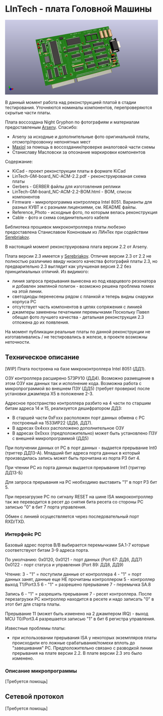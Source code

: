 # LInTech - плата Головной Машины
![3D  модель платы](./KiCad/LinTech-GM-board_NC-ACM-2.2.png)

В данный момент работа над реконструкцией платой в стадии тестирования. Уточняются номиналы компонентов, перепроверяются скрытые части платы.

Плата воссоздана Night Gryphon по фотографиям и материалам предоставленым [Arseny](http://uknc.narod.ru/).
Спасибо:
- Arseny за исходные и дополнительные фото оригинальной платы, отсмотр/прозвонку непонятных мест
- [Maxiol](https://forum.maxiol.com/) за помощь в воссоздании/проверке аналоговой части схемы
- Станиславу Масловски за опознание маркировки компонентов

Содержание:
- KiCad - проект реконструкции платы в формате KiCad
- LinTech-GM-board_NC-ACM-2.2.pdf - реконструированая схема платы
- Gerbers - GERBER файлы для изготовления реплики
- LinTech-GM-board_NC-ACM-2.2-BOM.html - BOM, список компонентов
- Firmware - микропрограмма контроллера Intel 8051. Варианты для разных КУВТ и с разными лицензиями, см. README файлы.
- Reference_Photo - исходные фото, по которым велась реконструкция
- Cable - фото и схема соединительного кабеля

Библиотека прошивок микроконтроллера платы любезно предоставлена Станиславом Кононовым из ЛИнТех при содействии [Serebriakov](https://zx-pk.ru/members/7629-serebriakov.html).

В настоящий момент реконструирована плата версии 2.2 от Arseny. 

Плата версии 2.3 имеется у [Serebriakov](https://zx-pk.ru/members/7629-serebriakov.html). 
Отличие версии 2.3 от 2.2 не полностью различимо ввиду низкого качества фотографий платы 2.3, но предварительно 2.3 выглядит как улучшеная версия 2.2 без принципиальных отличий. Из видимого:
- линия запроса прерывания вынесена из под кварцевого резонатора и добавлен земляной полигон - возможно решена проблема помех на этой линии.
- светодиоды перенесены рядом с планкой и теперь видны снаружи корпуса РС
- отсутствует часть компонентов в цепях сопряжения с линией
- джамперы заменены печатными перемычками
Поскольку Павел обещал фото лучшего качества - детальная реконструкция 2.3 отложена до их появления. 

На момент публикации реальные платы по данной реконструкции не изготавливались / не тестировались в железе, в проекте возможны неточности.

## Техническое описание
[WIP]
Плата построена на базе микроконтроллера Intel 8051 (ДД1).
 
ОЗУ контроллера расширено 573РУ10 (ДД4). Возможно размещение в этом ОЗУ как данных так и исполнение кода.
Возможна работа с микропрограммой во внешнем ПЗУ (ДД5) (требует проверки) после установки джампера Х5 в положение 2-3.

Адресное пространство контроллера разбито на 4 части по старшим битам адреса 14 и 15, реализуется дешифратором ДД3:
- В старшей части 0xFххх расположен порт данных обмена с РС построеный на 1533ИР22 (ДД6, ДД7). 
- В адресах 0х4ххх расположено дополнительное ОЗУ
- В адресах 0х0ххх (предположительно) может быть установлено ПЗУ с внешней микропрограммой (ДД5)

При получении данных от РС в порт данных - выдается прерывание Int0 (триггер ДД13-А). Младший бит адреса порта данных в который производилась запись может быть прочитана из порта Р3 бит 4.

При чтении РС из порта данных выдается прерывание Int1 (триггер ДД13-Б)

Для запроса прерывания на РС необходимо выставить "1" в порт Р3 бит 5.

При перезагрузке РС по сигналу RESET на шине ISA микроконтроллер так же переводится в ресет до снятия бита ресета со стороны РС записью "0" в бит 7 порта управления.

Обмен с линией осуществляется через последовательный порт RXD/TXD.


### Интерфейс PC
Базовый адрес портов В/В выбирается перемычками SA.1-7 которые соответствуют битам 3-9 адреса порта.

По умолчанию:
0x0120, 0х0121 - порт данных (Port 67: ДД6, ДД7)
0x0122 - порт статуса и управления (Port 89: ДД8, ДД9)

Чтение:
	3 - "1" = поступили данные от контроллера
	4 - "1" = порт данных занят, данные еще НЕ прочитаны контроллером
	5 - контроллер выход T1/Port3.5
	6 - "1" = разрешено прерывание
	7 - перемычка SA.8

Запись
	6 - "1" = разрешить прерывание
	7 - ресет контроллера. После перезагрузки PC контроллер находится в ресете и надо записать "0" в этот бит для старта платы.

Прерывание 11 (может быть изменено на 2 джампером IRQ) - выход MCU T0/Port3.4 разрешается записью "1" в бит 6 регистра управления.

Известные проблемы платы:
- при использовании прерывания ISA у некоторых экземпляров платы происходили его ложные срабатывания/помехи вплоть до "завешивания" РС. 
Предположительно связано с разводкой линии прерывания на плате версии 2.2. В плате версии 2.3 это было изменено.

### Описание микропрограммы
[Требуется помощь]

## Сетевой протокол
[Требуется помощь]